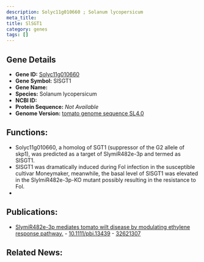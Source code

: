 ```yaml
---
description: Solyc11g010660 ; Solanum lycopersicum
meta_title:
title: SlSGT1
category: genes
tags: []
---
```


## Gene Details
- **Gene ID:**	[Solyc11g010660](https://www.maizegdb.org/gene_center/gene/Solyc11g010660)
- **Gene Symbol:** SlSGT1
- **Gene Name:** 
- **Species:** Solanum lycopersicum
- **NCBI ID:** [  ]()
- **Protein Sequence:** *Not Available*
- **Genome Version:** [tomato genome sequence SL4.0]()

## Functions:
   - Solyc11g010660, a homolog of SGT1 (suppressor of the G2 allele of skp1), was predicted as a target of SlymiR482e-3p and termed as SlSGT1.
   - SlSGT1 was dramatically induced during Fol infection in the susceptible cultivar Moneymaker, meanwhile, the basal level of SlSGT1 was elevated in the SlylmiR482e-3p-KO mutant possibly resulting in the resistance to Fol.
   - 

## Publications:
   - [SlymiR482e-3p mediates tomato wilt disease by modulating ethylene response pathway.]( https://onlinelibrary.wiley.com/doi/10.1111/pbi.13439 ) - [10.1111/pbi.13439]( https://onlinelibrary.wiley.com/doi/10.1111/pbi.13439 ) - [32621307](https://pubmed.ncbi.nlm.nih.gov/32621307/)

## Related News:
